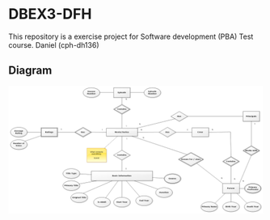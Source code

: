 # DBEX3-DFH
This repository is a exercise project for Software development (PBA) Test course. Daniel (cph-dh136)

## Diagram
![alttext](Chenerdiagram1.png)
